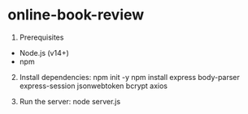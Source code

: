 # online-book-review

1. Prerequisites

- Node.js (v14+)
- npm

2. Install dependencies:
   npm init -y
   npm install express body-parser express-session jsonwebtoken bcrypt axios

3. Run the server:
   node server.js
